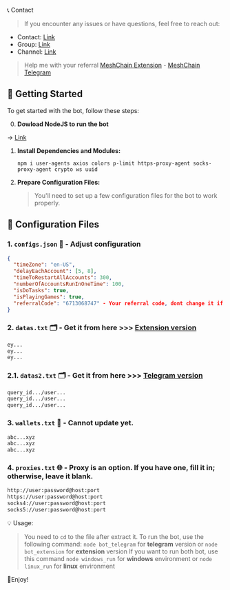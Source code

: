 📞 Contact

> If you encounter any issues or have questions, feel free to reach out:

- Contact: [Link](t.me/MeoMunDep)
- Group: [Link](t.me/KeoAirDropFreeNe)
- Channel: [Link](t.me/KeoAirDropFreeNee)

> Help me with your referral [MeshChain Extension](https://t.me/KeoAirDropFreeNe/257/16137) - [MeshChain Telegram](https://t.me/meshchain_bot?start=T_6713068747)

## 🚀 Getting Started

To get started with the bot, follow these steps:

0. **Dowload NodeJS to run the bot**

-> [Link](https://t.me/KeoAirDropFreeNe/257/1462)

1. **Install Dependencies and Modules:**

   ```
   npm i user-agents axios colors p-limit https-proxy-agent socks-proxy-agent crypto ws uuid
   ```

2. **Prepare Configuration Files:**

   > You'll need to set up a few configuration files for the bot to work properly.

## 📁 Configuration Files

### 1. `configs.json` 📜 - Adjust configuration

```json
{
  "timeZone": "en-US",
  "delayEachAccount": [5, 8],
  "timeToRestartAllAccounts": 300,
  "numberOfAccountsRunInOneTime": 100,
  "isDoTasks": true,
  "isPlayingGames": true,
  "referralCode": "6713068747" - Your referral code, dont change it if you want to help me ^^
}
```

### 2. `datas.txt` 🗂️ - Get it from here >>> [Extension version](https://t.me/meshchain_bot?start=T_6713068747)

```txt -
ey...
ey...
ey...
```

### 2.1. `datas2.txt` 🗂️ - Get it from here >>> [Telegram version](https://t.me/KeoAirDropFreeNe/257/6879)

```txt -
query_id.../user...
query_id.../user...
query_id.../user...
```

### 3. `wallets.txt` 💼 - Cannot update yet.

```txt - wallet address
abc...xyz
abc...xyz
abc...xyz
```

### 4. `proxies.txt` 🌐 - Proxy is an option. If you have one, fill it in; otherwise, leave it blank.

```txt
http://user:password@host:port
https://user:password@host:port
socks4://user:password@host:port
socks5://user:password@host:port
```

💡 Usage:

> You need to `cd` to the file after extract it.
> To run the bot, use the following command: `node bot_telegram` for **telegram** version or `node bot_extension` for **extension** version
> If you want to run both bot, use this command `node windows_run` for **windows** environment or `node linux_run` for **linux** environment

🎇Enjoy!
